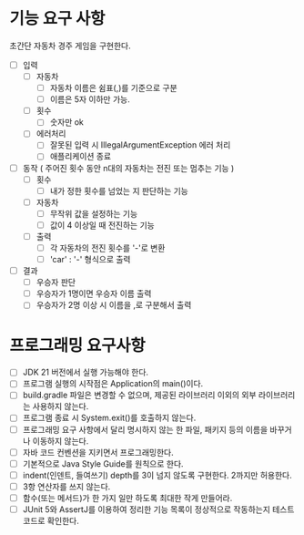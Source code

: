 # 기능 요구 사항
초간단 자동차 경주 게임을 구현한다.

- [ ] 입력
  - [ ] 자동차
    - [ ] 자동차 이름은 쉼표(,)를 기준으로 구분
    - [ ] 이름은 5자 이하만 가능.
  - [ ] 횟수 
    - [ ] 숫자만 ok
  - [ ] 에러처리
    - [ ] 잘못된 입력 시 IllegalArgumentException 에러 처리
    - [ ] 애플리케이션 종료   

- [ ] 동작 ( 주어진 횟수 동안 n대의 자동차는 전진 또는 멈추는 기능 )
  - [ ] 횟수
    - [ ] 내가 정한 횟수를 넘었는 지 판단하는 기능
  - [ ] 자동차
    - [ ] 무작위 값을 설정하는 기능
    - [ ] 값이 4 이상일 때 전진하는 기능
  - [ ] 출력
    - [ ] 각 자동차의 전진 횟수를 '-'로 변환
    - [ ] 'car' : '-' 형식으로 출력

- [ ] 결과
  - [ ] 우승자 판단
  - [ ] 우승자가 1명이면 우승자 이름 출력
  - [ ] 우승자가 2명 이상 시 이름을 ,로 구분해서 출력

# 프로그래밍 요구사항
- [ ] JDK 21 버전에서 실행 가능해야 한다.
- [ ] 프로그램 실행의 시작점은 Application의 main()이다.
- [ ] build.gradle 파일은 변경할 수 없으며, 제공된 라이브러리 이외의 외부 라이브러리는 사용하지 않는다.
- [ ] 프로그램 종료 시 System.exit()를 호출하지 않는다.
- [ ] 프로그래밍 요구 사항에서 달리 명시하지 않는 한 파일, 패키지 등의 이름을 바꾸거나 이동하지 않는다.
- [ ] 자바 코드 컨벤션을 지키면서 프로그래밍한다.
- [ ] 기본적으로 Java Style Guide를 원칙으로 한다.
- [ ] indent(인덴트, 들여쓰기) depth를 3이 넘지 않도록 구현한다. 2까지만 허용한다.
- [ ] 3항 연산자를 쓰지 않는다.
- [ ] 함수(또는 메서드)가 한 가지 일만 하도록 최대한 작게 만들어라.
- [ ] JUnit 5와 AssertJ를 이용하여 정리한 기능 목록이 정상적으로 작동하는지 테스트 코드로 확인한다.
